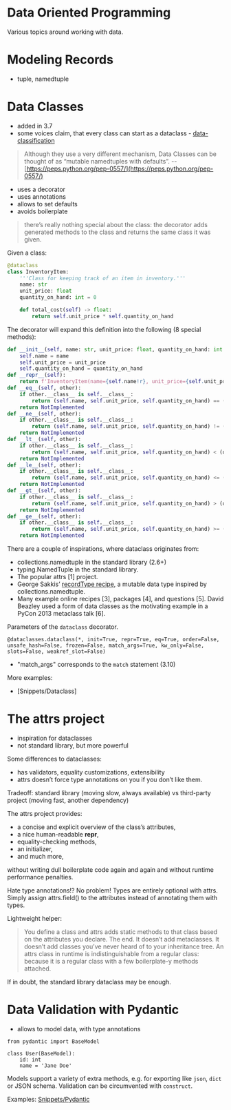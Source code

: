 # Data Oriented Programming

Various topics around working with data.

# Modeling Records

* tuple, namedtuple

# Data Classes

* added in 3.7
* some voices claim, that every class can start as a dataclass - [data-classification](https://blog.glyph.im/2023/02/data-classification.html)

>  Although they use a very different mechanism, Data Classes can be thought of as “mutable namedtuples with defaults”. -- [https://peps.python.org/pep-0557/](https://peps.python.org/pep-0557/)

* uses a decorator
* uses annotations
* allows to set defaults
* avoids boilerplate


> there’s really nothing special about the class: the decorator adds generated methods to the class and returns the same class it was given.

Given a class:

```python
@dataclass
class InventoryItem:
    '''Class for keeping track of an item in inventory.'''
    name: str
    unit_price: float
    quantity_on_hand: int = 0

    def total_cost(self) -> float:
        return self.unit_price * self.quantity_on_hand
```

The decorator will expand this definition into the following (8 special methods):

```python
def __init__(self, name: str, unit_price: float, quantity_on_hand: int = 0) -> None:
    self.name = name
    self.unit_price = unit_price
    self.quantity_on_hand = quantity_on_hand
def __repr__(self):
    return f'InventoryItem(name={self.name!r}, unit_price={self.unit_price!r}, quantity_on_hand={self.quantity_on_hand!r})'
def __eq__(self, other):
    if other.__class__ is self.__class__:
        return (self.name, self.unit_price, self.quantity_on_hand) == (other.name, other.unit_price, other.quantity_on_hand)
    return NotImplemented
def __ne__(self, other):
    if other.__class__ is self.__class__:
        return (self.name, self.unit_price, self.quantity_on_hand) != (other.name, other.unit_price, other.quantity_on_hand)
    return NotImplemented
def __lt__(self, other):
    if other.__class__ is self.__class__:
        return (self.name, self.unit_price, self.quantity_on_hand) < (other.name, other.unit_price, other.quantity_on_hand)
    return NotImplemented
def __le__(self, other):
    if other.__class__ is self.__class__:
        return (self.name, self.unit_price, self.quantity_on_hand) <= (other.name, other.unit_price, other.quantity_on_hand)
    return NotImplemented
def __gt__(self, other):
    if other.__class__ is self.__class__:
        return (self.name, self.unit_price, self.quantity_on_hand) > (other.name, other.unit_price, other.quantity_on_hand)
    return NotImplemented
def __ge__(self, other):
    if other.__class__ is self.__class__:
        return (self.name, self.unit_price, self.quantity_on_hand) >= (other.name, other.unit_price, other.quantity_on_hand)
    return NotImplemented
```


There are a couple of inspirations, where dataclass originates from:


* collections.namedtuple in the standard library (2.6+)
* typing.NamedTuple in the standard library.
* The popular attrs [1] project.
* George Sakkis’ [recordType recipe](https://code.activestate.com/recipes/576555-records/), a mutable data type inspired by collections.namedtuple.
* Many example online recipes [3], packages [4], and questions [5]. David Beazley used a form of data classes as the motivating example in a PyCon 2013 metaclass talk [6].


Parameters of the `dataclass` decorator.

```
@dataclasses.dataclass(*, init=True, repr=True, eq=True, order=False, unsafe_hash=False, frozen=False, match_args=True, kw_only=False, slots=False, weakref_slot=False)
```

* "match_args" corresponds to the `match` statement (3.10)

More examples:

* [Snippets/Dataclass]


# The attrs project

* inspiration for dataclasses
* not standard library, but more powerful

Some differences to dataclasses:

* has validators, equality customizations, extensibility
* attrs doesn’t force type annotations on you if you don’t like them.

Tradeoff: standard library (moving slow, always available) vs third-party project (moving fast, another dependency)

The attrs project provides:

* a concise and explicit overview of the class’s attributes,
* a nice human-readable __repr__,
* equality-checking methods,
* an initializer,
* and much more,

without writing dull boilerplate code again and again and without runtime performance penalties.

Hate type annotations!? No problem! Types are entirely optional with attrs. Simply assign attrs.field() to the attributes instead of annotating them with types.

Lightweight helper:

> You define a class and attrs adds static methods to that class based on the attributes you declare. The end. It doesn’t add metaclasses. It doesn’t add classes you’ve never heard of to your inheritance tree. An attrs class in runtime is indistinguishable from a regular class: because it is a regular class with a few boilerplate-y methods attached.

If in doubt, the standard library dataclass may be enough.

# Data Validation with Pydantic

* allows to model data, with type annotations

```
from pydantic import BaseModel

class User(BaseModel):
    id: int
    name = 'Jane Doe'
``` 

Models support a variety of extra methods, e.g. for exporting like `json`,
`dict` or JSON schema. Validation can be circumvented with `construct`.

Examples: [Snippets/Pydantic](Snippets/Pydantic)

